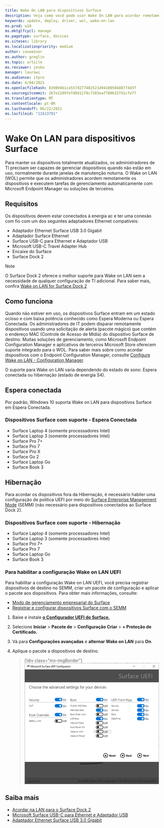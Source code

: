 ```yaml
---
title: Wake On LAN para dispositivos Surface
description: Veja como você pode usar Wake On LAN para acordar remotamente dispositivos para executar tarefas de gerenciamento automaticamente.
keywords: update, deploy, driver, wol, wake-on-lan
ms.prod: w10
ms.mktglfcycl: manage
ms.pagetype: surface, devices
ms.sitesec: library
ms.localizationpriority: medium
author: coveminer
ms.author: greglin
ms.topic: article
ms.reviewer: jesko
manager: laurawi
ms.audience: itpro
ms.date: 6/04/2021
ms.openlocfilehash: 83989461ca557d27740252149418056688774d3f
ms.sourcegitcommit: 267e12897efd9d11f8c7303eaf780632741cfe77
ms.translationtype: MT
ms.contentlocale: pt-BR
ms.lasthandoff: 06/22/2021
ms.locfileid: "11613791"
---
```

# <a name="wake-on-lan-for-surface-devices"></a>Wake On LAN para dispositivos Surface

Para manter os dispositivos totalmente atualizados, os administradores de TI precisam ser capazes de gerenciar dispositivos quando não estão em uso, normalmente durante janelas de manutenção noturna. O Wake on LAN (WOL) permite que os administradores acordem remotamente os dispositivos e executem tarefas de gerenciamento automaticamente com Microsoft Endpoint Manager ou soluções de terceiros.

## <a name="requirements"></a>Requisitos

Os dispositivos devem estar conectados à energia ac e ter uma conexão com fio com um dos seguintes adaptadores Ethernet compatíveis:

- Adaptador Ethernet Surface USB 3.0 Gigabit
- Adaptador Surface Ethernet
- Surface USB-C para Ethernet e Adaptador USB
- Microsoft USB-C Travel Adapter Hub
- Encaixe do Surface
- Surface Dock 2

> [!NOTE]
> O Surface Dock 2 oferece o melhor suporte para Wake on LAN sem a necessidade de qualquer configuração de TI adicional. Para saber mais, confira [Wake on LAN for Surface Dock 2](wake-on-lan-surface-dock2.md)

## <a name="how-it-works"></a>Como funciona

Quando não estiver em uso, os dispositivos Surface entram em um estado ocioso e com baixa potência conhecido como Espera Moderna ou Espera Conectada. Os administradores de IT podem disparar remotamente dispositivos usando uma solicitação de alerta (pacote mágico) que contém o endereço MAC (Controle de Acesso de Mídia) do dispositivo Surface de destino. Muitas soluções de gerenciamento, como Microsoft Endpoint Configuration Manager e aplicativos de terceiros Microsoft Store oferecem suporte integrado para o WOL. Para saber mais sobre como acordar dispositivos com o Endpoint Configuration Manager, consulte [Configure Wake on LAN - Configuration Manager](/mem/configmgr/core/clients/deploy/configure-wake-on-lan).

O suporte para Wake on LAN varia dependendo do estado de sono: Espera conectada ou hibernação (estado de energia S4).

## <a name="connected-standby"></a>Espera conectada

Por padrão, Windows 10 suporta Wake on LAN para dispositivos Surface em Espera Conectada.

### <a name="supported-surface-devices---connected-standby"></a>Dispositivos Surface com suporte - Espera Conectada

- Surface Laptop 4 (somente processadores Intel)
- Surface Laptop 3 (somente processadores Intel)
- Surface Pro 7+
- Surface Pro 7
- Surface Pro X
- Surface Go 2
- Surface Laptop Go
- Surface Book 3

## <a name="hibernation"></a>Hibernação

Para acordar os dispositivos fora da Hibernação, é necessário habiler uma configuração de política UEFI por meio do [Surface Enterprise Management Mode](surface-enterprise-management-mode.md) (SEMM) (não necessário para dispositivos conectados ao Surface Dock 2).

### <a name="supported-surface-devices---hibernation"></a>Dispositivos Surface com suporte - Hibernação

- Surface Laptop 4 (somente processadores Intel)
- Surface Laptop 3 (somente processadores Intel)
- Surface Pro 7+
- Surface Pro 7
- Surface Laptop Go
- Surface Book 3

### <a name="to-enable-wake-on-lan-uefi-setting"></a>Para habilitar a configuração Wake on LAN UEFI

Para habilitar a configuração Wake on LAN UEFI, você precisa registrar dispositivos de destino no SEMM, criar um pacote de configuração e aplicar o pacote aos dispositivos. Para obter mais informações, consulte:

- [Modo de gerenciamento empresarial do Surface](surface-enterprise-management-mode.md)
- [Registrar e configurar dispositivos Surface com o SEMM](enroll-and-configure-surface-devices-with-semm.md)

1. Baixe e instale [**o Configurador UEFI do Surface.**](https://www.microsoft.com/download/details.aspx?id=46703)
2. Selecione **Iniciar**  >  **Pacote de**  >  **Configuração Criar**  > **+ Proteção de Certificado.**
3. Vá para **Configurações avançadas** e **alternar Wake on LAN** para **On**.
4. Aplique o pacote a dispositivos de destino.

    > [!div class="mx-imgBorder"]
    > ![Habilitar a configuração da política Wake on LAN UEFI](images/wol-uefi.png)

## <a name="learn-more"></a>Saiba mais

- [Acordar na LAN para o Surface Dock 2](wake-on-lan-surface-dock2.md)
- [Microsoft Surface USB-C para Ethernet e Adaptador USB](https://www.microsoft.com/p/surface-usb-c-to-ethernet-and-usb-adapter/8wt81cglrblp?)
- [Adaptador Ethernet Surface USB 3.0 Gigabit](https://www.microsoft.com/p/surface-usb-30-gigabit-ethernet-adapter/8xn9fqvzbvq0?)
